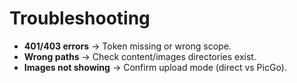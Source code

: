 # Troubleshooting

- **401/403 errors** → Token missing or wrong scope.  
- **Wrong paths** → Check content/images directories exist.  
- **Images not showing** → Confirm upload mode (direct vs PicGo).  

